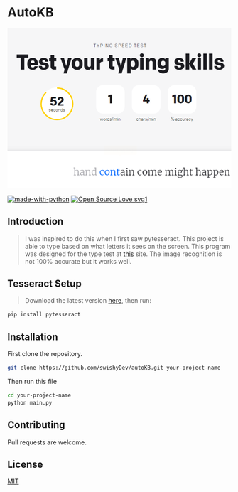 # AutoKB
<p align="center"> 
<img src="./imgs/preview.png">
</p>

[![made-with-python](https://img.shields.io/badge/Made%20with-Python-1f425f.svg)](https://www.python.org/)
[![Open Source Love svg1](https://badges.frapsoft.com/os/v1/open-source.svg?v=103)](https://github.com/ellerbrock/open-source-badges/)

## Introduction
> I was inspired to do this when I first saw pytesseract. 
> This project is able to type based on what letters it sees on the screen. 
> This program was designed for the type test at [this](https://www.livechat.com/typing-speed-test/#/) site. 
> The image recognition is not 100% accurate but it works well.

## Tesseract Setup
> Download the latest version [here](https://github.com/UB-Mannheim/tesseract/wiki), then run:
```bash
pip install pytesseract
```

## Installation

First clone the repository.
```bash
git clone https://github.com/swishyDev/autoKB.git your-project-name
```
Then run this file
```bash
cd your-project-name
python main.py
```

## Contributing
Pull requests are welcome.


## License
[MIT](https://choosealicense.com/licenses/mit/)
